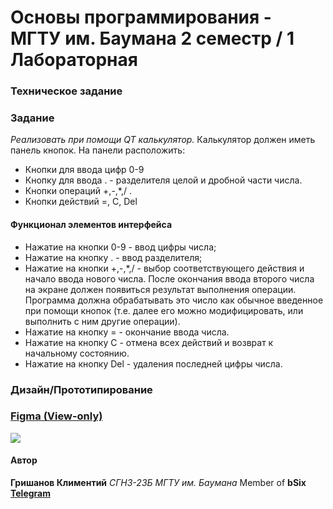 # Основы программирования - МГТУ им. Баумана 2 семестр / 1 Лабораторная
### Техническое задание
### Задание
*Реализовать при помощи QT калькулятор.*
Калькулятор должен иметь панель кнопок. На панели расположить:
- Кнопки для ввода цифр 0-9
- Кнопку для ввода . - разделителя целой и дробной части числа. 
- Кнопки операций +,-,*,/ .
- Кнопки действий =, С, Del
#### Функционал элементов интерфейса
- Нажатие на кнопки 0-9 - ввод цифры числа;
- Нажатие на кнопку . - ввод разделителя;
- Нажатие на кнопки +,-,*,/ - выбор соответствующего действия и начало ввода нового числа. После окончания ввода второго числа на экране должен появиться результат выполнения операции. Программа должна обрабатывать это число как обычное введенное при помощи кнопок (т.е. далее его можно модифицировать, или выполнить с ним другие операции).
- Нажатие на кнопку = - окончание ввода числа.
- Нажатие на кнопку C - отмена всех действий и возврат к начальному состоянию.
- Нажатие на кнопку Del - удаления последней цифры числа.

### Дизайн/Прототипирование
### [Figma (View-only)](https://www.figma.com/file/Gi382oQPsXJd04pYY2uTTj/Untitled?node-id=0%3A1&t=1YFndjm63lKBHhXs-1)


![](https://i.imgur.com/KoO8WO6.jpg)

#### Автор
**Гришанов Климентий** *СГН3-23Б МГТУ им. Баумана*
Member of **bSix**
**[Telegram](https://t.me/busyleap)**
